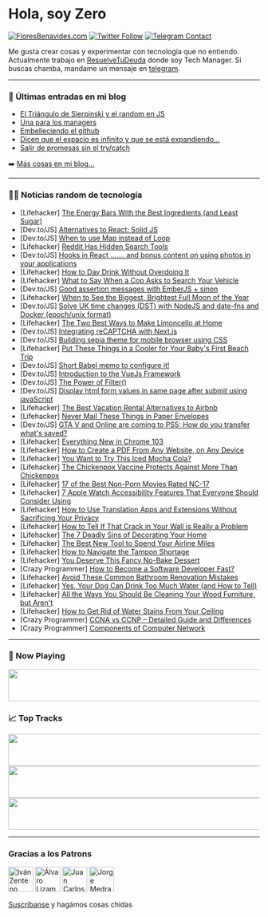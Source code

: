 # Hola, soy Zero

[![FloresBenavides.com](https://img.shields.io/website?down_message=oops&label=MiBlog&style=for-the-badge&up_message=online&url=https%3A%2F%2Ffloresbenavides.com)](https://floresbenavides.com) [![Twitter Follow](https://img.shields.io/twitter/follow/ZeroDragon?color=%231DA1F2&label=Follow&logo=twitter&logoColor=ffffff&style=for-the-badge)](https://twitter.com/zerodragon) [![Telegram Contact](https://img.shields.io/badge/escr%C3%ADbeme-ZeroDragon-%2326A5E4?style=for-the-badge&logo=telegram)](https://t.me/zerodragon)

Me gusta crear cosas y experimentar con tecnología que no entiendo.
Actualmente trabajo en [ResuelveTuDeuda](http://github.com/resuelve) donde soy Tech Manager.
Si buscas chamba, mandame un mensaje en [telegram](https://t.me/zerodragon).

---

### 📕 Últimas entradas en mi blog
<!-- BLOG-POST-LIST:START -->
- [El Triángulo de Sierpinski y el random en JS](https://floresbenavides.com/el-triangulo-de-sierpinski-y-el-random-en-js/)
- [Una para los managers](https://floresbenavides.com/una-para-los-managers/)
- [Embelleciendo el github](https://floresbenavides.com/embelleciendo-el-github/)
- [Dicen que el espacio es infinito y que se está expandiendo…](https://floresbenavides.com/dicen-que-el-espacio-es-infinito-y-que-se-esta-expandiendo/)
- [Salir de promesas sin el try/catch](https://floresbenavides.com/salir-de-promesas-sin-el-try-catch/)
<!-- BLOG-POST-LIST:END -->

➡️ [Más cosas en mi blog...](https://floresbenavides.com)

---

### 👨‍💻 Noticias random de tecnología
<!-- TECH-POSTS:START -->
- [Lifehacker] [The Energy Bars With the Best Ingredients &lpar;and Least Sugar&rpar;](https://lifehacker.com/the-energy-bars-with-the-best-ingredients-and-least-su-1849088219)
- [Dev.to/JS] [Alternatives to React: Solid JS](https://dev.to/asayerio_techblog/alternatives-to-react-solid-js-1a6c)
- [Dev.to/JS] [When to use Map instead of Loop](https://dev.to/kaleemniz/when-to-use-map-instead-of-loop-3cda)
- [Lifehacker] [Reddit Has Hidden Search Tools](https://lifehacker.com/reddit-has-hidden-search-tools-1849089864)
- [Dev.to/JS] [Hooks in React ....... and bonus content on using photos in your applications](https://dev.to/lyzarddz/hooks-in-react-and-bonus-content-on-using-photos-in-your-applications-54nn)
- [Lifehacker] [How to Day Drink Without Overdoing It](https://lifehacker.com/how-to-day-drink-without-overdoing-it-1849090132)
- [Lifehacker] [What to Say When a Cop Asks to Search Your Vehicle](https://lifehacker.com/what-to-say-when-a-cop-asks-to-search-your-vehicle-1849090424)
- [Dev.to/JS] [Good assertion messages with EmberJS + sinon](https://dev.to/michalbryxi/good-assertion-messages-with-emberjs-sinon-3phc)
- [Lifehacker] [When to See the Biggest, Brightest Full Moon of the Year](https://lifehacker.com/when-to-see-the-biggest-brightest-full-moon-of-the-yea-1849089660)
- [Dev.to/JS] [Solve UK time changes &lpar;DST&rpar; with NodeJS and date-fns and Docker &lpar;epoch/unix format&rpar;](https://dev.to/reallycantcode/solve-uk-time-changes-dst-with-nodejs-and-date-fns-and-docker-epochunix-format-2hok)
- [Lifehacker] [The Two Best Ways to Make Limoncello at Home](https://lifehacker.com/the-two-best-ways-to-make-limoncello-at-home-1849089119)
- [Dev.to/JS] [Integrating reCAPTCHA with Next.js](https://dev.to/sumukhakb210/integrating-recaptcha-with-nextjs-4ig6)
- [Dev.to/JS] [Building sepia theme for mobile browser using CSS](https://dev.to/usamaeltmsah/building-sepia-theme-for-mobile-browser-using-css-3ei4)
- [Lifehacker] [Put These Things in a Cooler for Your Baby&#39;s First Beach Trip](https://lifehacker.com/put-these-things-in-a-cooler-for-your-babys-first-beach-1849089429)
- [Dev.to/JS] [Short Babel memo to configure it!](https://dev.to/leopold/short-babel-memo-to-configure-it-19c7)
- [Dev.to/JS] [Introduction to the VueJs Framework](https://dev.to/xinnks/introduction-to-the-vuejs-framework-2ob6)
- [Dev.to/JS] [The Power of Filter&lpar;&rpar;](https://dev.to/ae95medina/the-power-of-filter-41fa)
- [Dev.to/JS] [Display html form values in same page after submit using javaScript](https://dev.to/kodwings/display-html-form-values-in-same-page-after-submit-using-javascript-agk)
- [Lifehacker] [The Best Vacation Rental Alternatives to Airbnb](https://lifehacker.com/the-best-vacation-rental-alternatives-to-airbnb-1849088885)
- [Lifehacker] [Never Mail These Things in Paper Envelopes](https://lifehacker.com/never-mail-these-things-in-paper-envelopes-1849089269)
- [Dev.to/JS] [GTA V and Online are coming to PS5: How do you transfer what&#39;s saved?](https://dev.to/bunga_isnaini2/gta-v-and-online-are-coming-to-ps5-how-do-you-transfer-whats-saved-1oh3)
- [Lifehacker] [Everything New in Chrome 103](https://lifehacker.com/everything-new-in-chrome-103-1849088598)
- [Lifehacker] [How to Create a PDF From Any Website, on Any Device](https://lifehacker.com/how-to-create-a-pdf-from-any-website-on-any-device-1849087231)
- [Lifehacker] [You Want to Try This Iced Mocha Cola?](https://lifehacker.com/you-want-to-try-this-iced-mocha-cola-1849081053)
- [Lifehacker] [The Chickenpox Vaccine Protects Against More Than Chickenpox](https://lifehacker.com/the-chickenpox-vaccine-protects-against-more-than-chick-1849080190)
- [Lifehacker] [17 of the Best Non-Porn Movies Rated NC-17](https://lifehacker.com/17-of-the-best-non-porn-movies-rated-nc-17-1849076415)
- [Lifehacker] [7 Apple Watch Accessibility Features That Everyone Should Consider Using](https://lifehacker.com/7-apple-watch-accessibility-features-that-everyone-shou-1849084821)
- [Lifehacker] [How to Use Translation Apps and Extensions Without Sacrificing Your Privacy](https://lifehacker.com/how-to-use-translation-apps-and-extensions-without-sacr-1849087236)
- [Lifehacker] [How to Tell If That Crack in Your Wall is Really a Problem](https://lifehacker.com/how-to-tell-if-that-crack-in-your-wall-is-really-a-prob-1849084185)
- [Lifehacker] [The 7 Deadly Sins of Decorating Your Home](https://lifehacker.com/the-7-deadly-sins-of-decorating-your-home-1849077171)
- [Lifehacker] [The Best New Tool to Spend Your Airline Miles](https://lifehacker.com/the-best-new-tool-to-spend-your-airline-miles-1849087341)
- [Lifehacker] [How to Navigate the Tampon Shortage](https://lifehacker.com/how-to-navigate-the-tampon-shortage-1849077433)
- [Lifehacker] [You Deserve This Fancy No-Bake Dessert](https://lifehacker.com/you-deserve-this-fancy-no-bake-dessert-1849073903)
- [Crazy Programmer] [How to Become a Software Developer Fast?](https://www.thecrazyprogrammer.com/2022/06/how-to-become-a-software-developer-fast.html)
- [Lifehacker] [Avoid These Common Bathroom Renovation Mistakes](https://lifehacker.com/avoid-these-common-bathroom-renovation-mistakes-1849079056)
- [Lifehacker] [Yes, Your Dog Can Drink Too Much Water &lpar;and How to Tell&rpar;](https://lifehacker.com/yes-your-dog-can-drink-too-much-water-and-how-to-tell-1849079054)
- [Lifehacker] [All the Ways You Should Be Cleaning Your Wood Furniture, but Aren&#39;t](https://lifehacker.com/all-the-ways-you-should-be-cleaning-your-wood-furniture-1849079038)
- [Lifehacker] [How to Get Rid of Water Stains From Your Ceiling](https://lifehacker.com/how-to-get-rid-of-water-stains-from-your-ceiling-1849079168)
- [Crazy Programmer] [CCNA vs CCNP – Detailed Guide and Differences](https://www.thecrazyprogrammer.com/2022/06/ccna-vs-ccnp.html)
- [Crazy Programmer] [Components of Computer Network](https://www.thecrazyprogrammer.com/2022/06/components-of-computer-network.html)<!-- TECH-POSTS:END -->

---

### 🎵 Now Playing
<a href="https://spotify-now-playing-dun.vercel.app/now-playing?open"><img src="https://spotify-now-playing-dun.vercel.app/now-playing" width="540" height="64"></a>

### 📈 Top Tracks
<a href="https://spotify-now-playing-dun.vercel.app/top-tracks?i=1&open"><img src="https://spotify-now-playing-dun.vercel.app/top-tracks?i=1" width="540" height="64"></a>
<a href="https://spotify-now-playing-dun.vercel.app/top-tracks?i=2&open"><img src="https://spotify-now-playing-dun.vercel.app/top-tracks?i=2" width="540" height="64"></a>
<a href="https://spotify-now-playing-dun.vercel.app/top-tracks?i=3&open"><img src="https://spotify-now-playing-dun.vercel.app/top-tracks?i=3" width="540" height="64"></a>

---

### Gracias a los Patrons
[<img src="https://avatars.githubusercontent.com/u/243380?v=4" alt="Iván Zenteno" width="50px">](https://github.com/k001) [<img src="https://avatars.githubusercontent.com/u/19955639?v=4" alt="Álvaro Lizama" width="50px">](https://github.com/alvarolizama) [<img src="https://avatars.githubusercontent.com/u/2718753?v=4" alt="Juan Carlos Ruiz" width="50px">](https://github.com/JuanCrg90) [<img src="https://avatars.githubusercontent.com/u/37025?v=4" alt="Jorge Medrano" width="50px">](https://github.com/h1pp1e) 

[Suscríbanse](https://www.patreon.com/zerodragon) y hagámos cosas chidas
